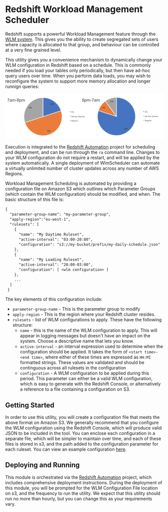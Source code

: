 # Redshift Workload Management Scheduler

Redshift supports a powerful Workload Management feature through the [WLM system](https://docs.aws.amazon.com/redshift/latest/dg/c_workload_mngmt_classification.html). This gives you the ability to create segregated sets of users where capacity is allocated to that group, and behaviour can be controlled at a very fine grained level.

This utility gives you a convenience mechanism to dynamically change your WLM configuration in Redshift based on a schedule. This is commonly needed if you load your tables only periodically, but then have ad-hoc query users over time. When you perform data loads, you may wish to reconfigure the system to support more memory allocation and longer runnign queries:

![image](WlmScheduleChart.png)

Execution is integrated to the [Redshift Automation](https://github.com/awslabs/amazon-redshift-utils/tree/master/src/RedshiftAutomation) project for scheduling and deployment, and can be run through the `ra` command line. Changes to your WLM configuration do not require a restart, and will be applied by the system automatically. A single deployment of WlmScheduler can automate a virtually unlimited number of cluster updates across any number of AWS Regions.

Workload Management Scheduling is automated by providing a configuration file on Amazon S3 which outlines which Parameter Groups (which contain the WLM configuration) should be modified, and when. The basic structure of this file is:

```
{
  "parameter-group-name": "my-parameter-group",
  "apply-region":"eu-west-1",
  "rulesets": [
    {
      "name": "My Daytime Ruleset",
      "active-interval": "03:00-20:00",
      "configuration": "s3://my-bucket/prefix/my-daily-schedule.json"
    },
    {
      "name": "My Loading Ruleset",
      "active-interval": "20:00-03:00",
      "configuration": [ <wlm configuration> ]
    },
    ...
  ]
 }
```

The key elements of this configuration include:

* `parameter-group-name` - This is the parameter group to modify
* `apply-region` - This is the region where your Redshift cluster resides.
* `rulesets` - list of WLM configurations to apply. These have the following structure:
	* `name` - this is the name of the WLM configuration to apply. This will appear in logging messages but doesn't have an impact on the system. Choose a descriptive name that lets you know
	* `active-interval` - an interval expression used to determine when the configuration should be applied. It takes the form of `<start time>-<end time>`, where either of these times are expressed as `HH:MI` formatted strings. These values are validated and should be continguous across all rulesets in the configuration
	* `configuration` - A WLM configuration to be applied during this period. This parameter can either be a valid WLM configuration, which is easy to generate with the Redshift Console, or alternatively a reference to a file containing a configuration on S3.
	
	
## Getting Started

In order to use this utility, you will create a configuration file that meets the above format on Amazon S3. We generally recommend that you configure the WLM configuration using the Redshift Console, which will produce valid JSON to be included in the tool. You can enclose each configuration in a separate file, which will be simpler to maintain over time, and each of these files is stored in s3, and the path added to the configuration parameter for each ruleset. You can view an example configuration [here](example-config.json).

## Deploying and Running

This module is orchestrated via the [Redshift Automation](https://github.com/awslabs/amazon-redshift-utils/tree/master/src/RedshiftAutomation) project, which includes comprehensive deployment instructions. During the deployment of this module, you will be prompted for the WLM Configuration File location on s3, and the frequency to run the utility. We expect that this utility should run no more than hourly, but you can change this as your requirements vary.